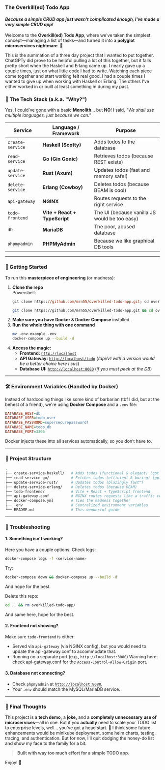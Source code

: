 ### **The Overkill(ed) Todo App**
#### _Because a simple CRUD app just wasn't complicated enough, I've made a very simple CRUD app!_

Welcome to the **Overkill(ed) Todo App**, where we've taken the simplest concept—managing a list of tasks—and turned it into a **polyglot microservices nightmare**. 🎉  

This is the summation of a three day project that I wanted to put together. ChatGPTy did prove to be helpful pulling a lot of this together, but it falls pretty short when the Haskell and Erlang came up. I nearly gave up a couple times, just on what little code I had to write. Watching each piece come together and start working felt real good. I had a couple times I wanted to give up when working with Haskell or Erlang. The others I've either worked in or built at least something in during my past.

### **📜 The Tech Stack (a.k.a. "Why?")**
Yes, I could've gone with a basic **Monolith**… but **NO**! I said, _"We shall use multiple languages, just because we can."_  

| Service        | Language / Framework | Purpose |
|---------------|----------------------|---------|
| `create-service` | **Haskell (Scotty)** | Adds todos to the database |
| `read-service`   | **Go (Gin Gonic)** | Retrieves todos (because REST exists) |
| `update-service` | **Rust (Axum)** | Updates todos (fast and memory safe!) |
| `delete-service` | **Erlang (Cowboy)** | Deletes todos (because BEAM is cool) |
| `api-gateway`    | **NGINX** | Routes requests to the right service |
| `todo-frontend`  | **Vite + React + TypeScript** | The UI (because vanilla JS would be too easy) |
| `db`            | **MariaDB** | The poor, abused database |
| `phpmyadmin`    | **PHPMyAdmin** | Because we like graphical DB tools |

---

### **🚀 Getting Started**
To run this **masterpiece of engineering** (or madness):  
1. **Clone the repo**  
   Powershell:
   ```ps
   git clone https://github.com/mrn55/overkilled-todo-app.git; cd overkilled-todo-app
   ```
   ```sh
   git clone https://github.com/mrn55/overkilled-todo-app.git && cd overkilled-todo-app
   ```
2. **Make sure you have Docker & Docker Compose** installed.  
3. **Run the whole thing with one command**  
   ```sh
   mv .env-example .env
   docker-compose up --build -d
   ```
4. **Access the magic:**  
   - **Frontend:** [`http://localhost`](http://localhost)  
   - **API Gateway:** [`http://localhost/todo`](http://localhost/todo) (_/api/v1 with a version would be a better choice here I sus_)
   - **Database UI:** [`http://localhost:8080`](http://localhost:8080) (_if you must peek at the DB_)  

---

### **🛠️ Environment Variables (Handled by Docker)**
Instead of hardcoding things like some kind of barbarian (tbf I did, but at the behest of a friend), we're using **Docker Compose** and a `.env` file:  
```ini
DATABASE_HOST=db
DATABASE_USER=todo_user
DATABASE_PASSWORD=supersecurepassword!
DATABASE_NAME=todo_db
DATABASE_PORT=3306
```
Docker injects these into all services automatically, so you don’t have to.

---

### **📂 Project Structure**
```bash
.
├── create-service-haskell/   # Adds todos (functional & elegant) (gpt put elegant, i did not)
├── read-service-go/          # Fetches todos (efficient & boring) (gpt put boring, i did not)
├── update-service-rust/      # Updates todos (blazingly fast™)
├── delete-service-erlang/    # Deletes todos (because BEAM)
├── todo-frontend/            # Vite + React + TypeScript frontend
├── api-gateway.conf          # NGINX routes requests like a traffic cop
├── docker-compose.yml        # Ties the madness together
├── .env                      # Centralized environment variables
└── README.md                 # This wonderful guide
```

---

### **🛑 Troubleshooting**
#### **1. Something isn't working?**
Here you have a couple options:
Check logs:
```sh
docker-compose logs -f <service-name>
```

Try:  
```sh
docker-compose down && docker-compose up --build -d
```
And hope for the best.  

Delete this repo:
```sh
cd .. && rm overkilled-todo-app/
```
And same here, hope for the best.

#### **2. Frontend not showing?**
Make sure `todo-frontend` is either:  
- Served via `api-gateway` (via NGINX config), but you would need to update the api-gateway.conf to accommodate that.
- Running on a separate port (e.g., `http://localhost:3000`) Warning here: check api-gateway.conf for the `Access-Control-Allow-Origin` port.

#### **3. Database not connecting?**
- Check `phpmyadmin` at [`http://localhost:8080`](http://localhost:8080).  
- Your `.env` should match the MySQL/MariaDB service.  

---

### **🎯 Final Thoughts**
This project is a **tech demo,** a **joke,** and a **completely unnecessary use of microservices**—all in one. But if you **actually** need to scale your TODO list to enterprise levels, well… you've got a head start. 🚀  I think some future enhancements would be minikube deployment, some helm charts, testing, tracing, and authentication. But for now, I'll quit dodging the honey-do list and show my face to the family for a bit.

> **Built with way too much effort for a simple TODO app.**  

Enjoy! 🎩

